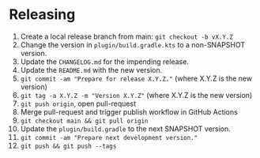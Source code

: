 # Releasing

1. Create a local release branch from main: `git checkout -b vX.Y.Z`
2. Change the version in `plugin/build.gradle.kts` to a non-SNAPSHOT version.
3. Update the `CHANGELOG.md` for the impending release.
4. Update the `README.md` with the new version.
5. `git commit -am "Prepare for release X.Y.Z."` (where X.Y.Z is the new version)
6. `git tag -a X.Y.Z -m "Version X.Y.Z"` (where X.Y.Z is the new version)
7. `git push origin`, open pull-request
8. Merge pull-request and trigger publish workflow in GitHub Actions
9. `git checkout main && git pull origin`
10. Update the `plugin/build.gradle` to the next SNAPSHOT version.
11. `git commit -am "Prepare next development version."`
12. `git push && git push --tags`
